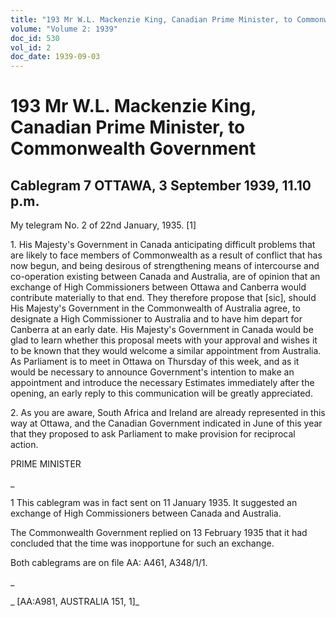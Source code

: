 ```yaml
---
title: "193 Mr W.L. Mackenzie King, Canadian Prime Minister, to Commonwealth Government"
volume: "Volume 2: 1939"
doc_id: 530
vol_id: 2
doc_date: 1939-09-03
---
```


# 193 Mr W.L. Mackenzie King, Canadian Prime Minister, to Commonwealth Government

## Cablegram 7 OTTAWA, 3 September 1939, 11.10 p.m.

My telegram No. 2 of 22nd January, 1935. [1]

1\. His Majesty's Government in Canada anticipating difficult problems that are likely to face members of Commonwealth as a result of conflict that has now begun, and being desirous of strengthening means of intercourse and co-operation existing between Canada and Australia, are of opinion that an exchange of High Commissioners between Ottawa and Canberra would contribute materially to that end. They therefore propose that [sic], should His Majesty's Government in the Commonwealth of Australia agree, to designate a High Commissioner to Australia and to have him depart for Canberra at an early date. His Majesty's Government in Canada would be glad to learn whether this proposal meets with your approval and wishes it to be known that they would welcome a similar appointment from Australia. As Parliament is to meet in Ottawa on Thursday of this week, and as it would be necessary to announce Government's intention to make an appointment and introduce the necessary Estimates immediately after the opening, an early reply to this communication will be greatly appreciated.

2\. As you are aware, South Africa and Ireland are already represented in this way at Ottawa, and the Canadian Government indicated in June of this year that they proposed to ask Parliament to make provision for reciprocal action.

PRIME MINISTER

_

1 This cablegram was in fact sent on 11 January 1935. It suggested an exchange of High Commissioners between Canada and Australia.

The Commonwealth Government replied on 13 February 1935 that it had concluded that the time was inopportune for such an exchange.

Both cablegrams are on file AA: A461, A348/1/1.

_

_ [AA:A981, AUSTRALIA 151, 1]_
